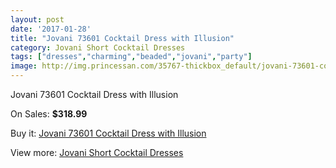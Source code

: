 ```yaml
---
layout: post
date: '2017-01-28'
title: "Jovani 73601 Cocktail Dress with Illusion"
category: Jovani Short Cocktail Dresses
tags: ["dresses","charming","beaded","jovani","party"]
image: http://img.princessan.com/35767-thickbox_default/jovani-73601-cocktail-dress-with-illusion.jpg
---
```

Jovani 73601 Cocktail Dress with Illusion

On Sales: **$318.99**
<a href="https://www.princessan.com/en/16713-jovani-73601-cocktail-dress-with-illusion.html"><amp-img layout="responsive" width="600" height="600" src="//img.princessan.com/35767-thickbox_default/jovani-73601-cocktail-dress-with-illusion.jpg" alt="Jovani 73601 Cocktail Dress with Illusion 0" /></a>

Buy it: [Jovani 73601 Cocktail Dress with Illusion](https://www.princessan.com/en/16713-jovani-73601-cocktail-dress-with-illusion.html "Jovani 73601 Cocktail Dress with Illusion")

View more: [Jovani Short Cocktail Dresses](https://www.princessan.com/en/139- "Jovani Short Cocktail Dresses")